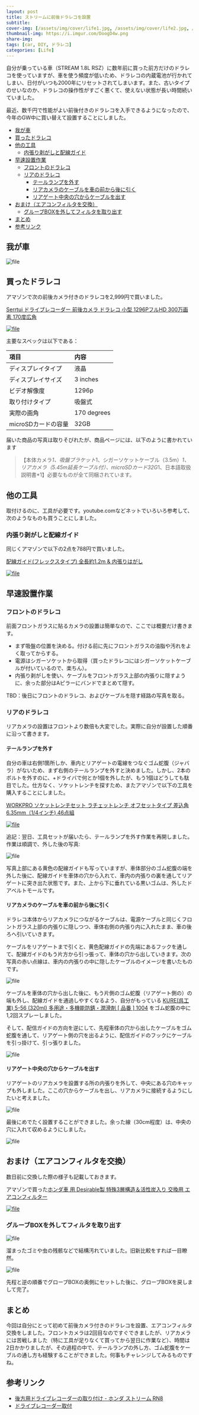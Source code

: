```yaml
---
layout: post
title: ストリームに前後ドラレコを設置
subtitle: 
cover-img: [/assets/img/cover/life1.jpg, /assets/img/cover/life2.jpg, /assets/img/cover/life3.jpg]
thumbnail-img: https://i.imgur.com/DoogD4w.png
share-img:
tags: [car, DIY, ドラレコ]
categories: [Life]
---
```


自分が乗っている車（STREAM 1.8L RSZ）に数年前に買った前方だけのドラレコを使っていますが、車を使う頻度が低いため、ドラレコの内蔵電池が行かれてしまい、日付がいつも2000年にリセットされてしまいます。また、古いタイプのせいなのか、ドラレコの操作性がすごく悪くて、使えない状態が長い時間続いていました。

最近、数千円で性能がよい前後付きのドラレコを入手できるようになったので、今年のGW中に買い替えて設置することにしました。

<!-- vim-markdown-toc GFM -->

* [我が車](#我が車)
* [買ったドラレコ](#買ったドラレコ)
* [他の工具](#他の工具)
  * [内張り剥がしと配線ガイド](#内張り剥がしと配線ガイド)
* [早速設置作業](#早速設置作業)
  * [フロントのドラレコ](#フロントのドラレコ)
  * [リアのドラレコ](#リアのドラレコ)
    * [テールランプを外す](#テールランプを外す)
    * [リアカメラのケーブルを車の前から後に引く](#リアカメラのケーブルを車の前から後に引く)
    * [リアゲート中央の穴からケーブルを出す](#リアゲート中央の穴からケーブルを出す)
* [おまけ（エアコンフィルタを交換）](#おまけエアコンフィルタを交換)
  * [グルーブBOXを外してフィルタを取り出す](#グルーブboxを外してフィルタを取り出す)
* [まとめ](#まとめ)
* [参考リンク](#参考リンク)

<!-- vim-markdown-toc -->

## 我が車
![file](https://i.imgur.com/MXckrYe.png)

## 買ったドラレコ
アマゾンで次の前後カメラ付きのドラレコを2,999円で買いました。

[Serrtui ドライブレコーダー 前後カメラ ドラレコ 小型 1296PフルHD 300万画素 170度広角](https://amzn.to/3WwoIvU)

[![file](https://i.imgur.com/DoogD4w.png)](https://amzn.to/3WwoIvU)

主要なスペックは以下である：

|項目|内容|
|:-|:-|
|ディスプレイタイプ|液晶|
|ディスプレイサイズ|3 inches|
|ビデオ解像度|1296p|
|取り付けタイプ|吸盤式|
|実際の画角|170 degrees|
|microSDカードの容量|32GB|

届いた商品の写真は取りそびれたが、商品ページには、以下のように書かれています
>【本体カメラ*1、吸盤ブラケット*1、シガーソケットケーブル（3.5m）*1、リアカメラ（5.45m延長ケーブル付）、microSDカード32G*1、日本語取扱説明書*1】必要なものが全て同梱されています。

## 他の工具 
取付けるのに、工具が必要です。youtube.comなどネットでいろいろ参考して、次のようなものも買うことにしました。

### 内張り剥がしと配線ガイド
同じくアマゾンで以下の2点を788円で買いました。

[配線ガイド(フレックスタイプ) 全長約1.2m & 内張りはがし](https://amzn.to/4ak5wEG)

[![file](https://i.imgur.com/1rvheZn.png)](https://amzn.to/4ak5wEG)

## 早速設置作業
### フロントのドラレコ
前面フロントガラスに貼るカメラの設置は簡単なので、ここでは概要だけ書きます。

- まず吸盤の位置を決める。付ける前に先にフロントガラスの油脂や汚れをよく取ってからする。
- 電源はシガーソケットから取得（買ったドラレコにはシガーソケットケーブルが付いているので、楽ちん）。
- 内張り剥がしを使い、ケーブルをフロントガラス上部の内張りに隠すように、余った部分はAピラーにバンドでまとめて隠す。

TBD：後日にフロントのドラレコ、およびケーブルを隠す経路の写真を取る。

### リアのドラレコ
リアカメラの設置はフロントより数倍も大変でした。実際に自分が設置した順番に沿って書きます。

#### テールランプを外す

自分の車は右側1箇所しか、車内とリアゲートの電線をつなぐゴム蛇腹（ジャバラ）がないため、まず右側のテールランプを外すと決めました。しかし、2本のボルトを外すのに、+ドライバで何とか1個を外したが、もう1個はどうしても駄目でした。仕方なく、ソケットレンチを探すため、またアマゾンで以下の工具を購入することにしました。

[WORKPRO ソケットレンチセット ラチェットレンチ オフセットタイプ 差込角6.35mm（1/4インチ) 46点組](https://amzn.to/3KiyZEN)

[![file](https://i.imgur.com/5sbSTsw.png)](https://amzn.to/3KiyZEN)

追記：翌日、工具セットが届いたら、テールランプを外す作業を再開しました。
作業は順調で、外した後の写真:

![file](https://i.imgur.com/m7lcbOP.png)

写真上部にある黄色の配線ガイドも写っていますが、車体部分のゴム蛇腹の端を外した後に、配線ガイドを車体の穴から入れて、車内の内張りの裏を通してリアゲートに突き出た状態です。また、上から下に垂れている黒いゴムは、外したドアベルトモールです。

#### リアカメラのケーブルを車の前から後に引く
ドラレコ本体からリアカメラにつながるケーブルは、電源ケーブルと同じくフロントガラス上部の内張りに隠しつつ、車体右側の内張り内に入れたまま、車の後ろへ引いていきます。

ケーブルをリアゲートまで引くと、黄色配線ガイドの先端にあるフックを通して、配線ガイドのもう片方から引っ張って、車体の穴から出していきます。次の写真の赤い点線は、車内の内張りの中に隠したケーブルのイメージを書いたものです。

![file](https://i.imgur.com/nARz8Sw.png)

ケーブルを車体の穴から出した後に、もう片側のゴム蛇腹（リアゲート側の）の端も外し、配線ガイドを通過しやすくなるよう、自分がもっている [KURE(呉工業) 5-56 (320ml) 多用途・多機能防錆・潤滑剤 [ 品番 ] 1004](https://amzn.to/4bAtfS8) をゴム蛇腹の中に1,2回スプレーしました。

そして、配信ガイドの方向を逆にして、先程車体の穴から出したケーブルをゴム蛇腹を通して、リアゲート側の穴を出るように、配信ガイドのフックにケーブルを引っ掛けて、引っ張りました。

![file](https://i.imgur.com/cASrLJN.png)

#### リアゲート中央の穴からケーブルを出す

リアゲートのリアカメラを設置する所の内張りを外して、中央にある穴のキャップも外しました。ここの穴からケーブルを出し、リアカメラに接続するようにしたいと考えました。

![file](https://i.imgur.com/b4R1odR.png)

最後にめでたく設置することができました。余った線（30cm程度）は、中央の穴に入れて収めるようにしました。

![file](https://i.imgur.com/ZWVcOS0.png)

## おまけ（エアコンフィルタを交換）
数日前に交換した際の様子も記載しておきます。

アマゾンで買った[ホンダ車 用 Desirable製 特殊3層構造＆活性炭入り 交換用 エアコンフィルター](https://amzn.to/4dvscoB)

[![file](https://i.imgur.com/lstvnEC.png)](https://amzn.to/4dvscoB)

### グルーブBOXを外してフィルタを取り出す

![file](https://i.imgur.com/qsSZtUX.png)

溜まったゴミや虫の残骸などで結構汚れていました。旧新比較をすれば一目瞭然。

![file](https://i.imgur.com/gPdNZ1G.png)

先程と逆の順番でグローブBOXの奥側にセットした後に、グローブBOXを戻しまして完了。

## まとめ
今回は自分にとって初めて前後カメラ付きのドラレコを設置、エアコンフィルタ交換をしました。フロントカメラは2回目なのですぐできましたが、リアカメラには苦戦しました（特に工具が足りなくて買ってから翌日に作業など）、時間は2日かかりましたが、その過程の中で、テールランプの外し方、ゴム蛇腹をケーブルの通し方も経験することができました。何事もチャレンジしてみるものですね。

## 参考リンク
- [後方用ドライブレコーダーの取り付け - ホンダ ストリーム RN8](https://stream.nazotoki-k.com/stream_drive-recorder-rear.htm)
- [ドライブレコーダー取付](https://minkara.carview.co.jp/userid/2320073/car/1811847/5276631/note.aspx)
